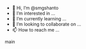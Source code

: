 - 👋 Hi, I’m @smgshanto
- 👀 I’m interested in ...
- 🌱 I’m currently learning ...
- 💞️ I’m looking to collaborate on ...
- 📫 How to reach me ...

<!---
smgshanto/smgshanto is a ✨ special ✨ repository because its `README.md` (this file) appears on your GitHub profile.
You can click the Preview link to take a look at your changes.
--->main

